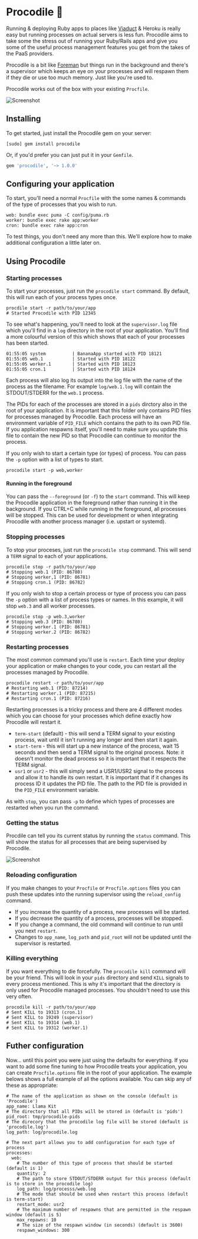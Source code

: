 # Procodile 🐊

Running & deploying Ruby apps to places like [Viaduct](https://viaduct.io) & Heroku is really easy but running processes on actual servers is less fun. Procodile aims to take some the stress out of running your Ruby/Rails apps and give you some of the useful process management features you get from the takes of the PaaS providers.

Procodile is a bit like [Foreman](https://github.com/ddollar/foreman) but things run in the background and there's a supervisor which keeps an eye on your processes and will respawn them if they die or use too much memory. Just like you're used to.

Procodile works out of the box with your existing `Procfile`.

![Screenshot](https://share.adam.ac/16/cAZRKUM7.png)

## Installing

To get started, just install the Procodile gem on your server:

```
[sudo] gem install procodile
```

Or, if you'd prefer you can just put it in your `Gemfile`.

```ruby
gem 'procodile', '~> 1.0.0'
```

## Configuring your application

To start, you'll need a normal `Procfile` with the some names & commands of the type of processes that you wish to run.

```
web: bundle exec puma -C config/puma.rb
worker: bundle exec rake app:worker
cron: bundle exec rake app:cron
```

To test things, you don't need any more than this. We'll explore how to make additional configuration a little later on.

## Using Procodile

### Starting processes

To start your processes, just run the `procodile start` command. By default, this will run each of your process types once.

```
procdile start -r path/to/your/app
# Started Procodile with PID 12345
```

To see what's happening, you'll need to look at the `supervisor.log` file which you'll find in a `log` directory in the root of your application. You'll find a more colourful version of this which shows that each of your processes has been started.

```
01:55:05 system          | BananaApp started with PID 18121
01:55:05 web.1           | Started with PID 18122
01:55:05 worker.1        | Started with PID 18123
01:55:05 cron.1          | Started with PID 18124
```

Each process will also log its output into the log file with the name of the process as the filename. For example `log/web.1.log` will contain the STDOUT/STDERR for the `web.1` process.

The PIDs for each of the processes are stored in a `pids` dirctory also in the root of your application. It is important that this folder only contains PID files for processes managed by Procodile. Each process will have an environment variable of `PID_FILE` which contains the path to its own PID file. If you application respawns itself, you'll need to make sure you update this file to contain the new PID so that Procodile can continue to monitor the process.

If you only wish to start a certain type (or types) of process. You can pass the `-p` option with a list of types to start.

```
procodile start -p web,worker
```

#### Running in the foreground

You can pass the `--foreground` (or `-f`) to the `start` command. This will keep the Procodile application in the foreground rather than running it in the background. If you CTRL+C while running in the foreground, all processes will be stopped. This can be used for development or when integrating Procodile with another process manager (i.e. upstart or systemd).

### Stopping processes

To stop your proceses, just run the `procodile stop` command. This will send a `TERM` signal to each of your applications.

```
procodile stop -r path/to/your/app
# Stopping web.1 (PID: 86780)
# Stopping worker,1 (PID: 86781)
# Stopping cron.1 (PID: 86782)
```

If you only wish to stop a certain process or type of process you can pass the `-p` option with a list of process types or names. In this example, it will stop `web.3` and all worker processes.

```
procodile stop -p web.3,worker
# Stopping web.3 (PID: 86780)
# Stopping worker.1 (PID: 86781)
# Stopping worker.2 (PID: 86782)
```

### Restarting processes

The most common command you'll use is `restart`. Each time your deploy your application or make changes to your code, you can restart all the processes managed by Procodile.

```
procodile restart -r path/to/your/app
# Restarting web.1 (PID: 87214)
# Restarting worker.1 (PID: 87215)
# Restarting cron.1 (PID: 87216)
```

Restarting processes is a tricky process and there are 4 different modes which you can choose for your processes which define exactly how Procodile will restart it.

* `term-start` (default) - this will send a TERM signal to your existing process, wait until it isn't running any longer and then start it again.
* `start-term` - this will start up a new instance of the process, wait 15 seconds and then send a TERM signal to the original process. Note: it doesn't monitor the dead process so it is important that it respects the TERM signal.
* `usr1` or `usr2` - this will simply send a USR1/USR2 signal to the process and allow it to handle its own restart. It is important that if it changes its process ID it updates the PID file. The path to the PID file is provided in the `PID_FILE` environment variable.

As with `stop`, you can pass `-p` to define which types of processes are restarted when you run the command.

### Getting the status

Procdile can tell you its current status by running the `status` command. This will show the status for all processes that are being supervised by Procodile.

![Screenshot](https://share.adam.ac/16/NJBJBczv.png)

### Reloading configuration

If you make changes to your `Procfile` or `Procfile.options` files you can push these updates into the running supervisor using the `reload_config` command.

* If you increase the quantity of a process, new processes will be started.
* If you decrease the quantity of a process, processes will be stopped.
* If you change a command, the old command will continue to run until you next `restart`.
* Changes to `app_name`, `log_path` and `pid_root` will not be updated until the supervisor is restarted.

### Killing everything

If you want everything to die forcefully. The `procodile kill` command will be your friend. This will look in your `pids` directory and send `KILL` signals to every process mentioned. This is why it's important that the directory is only used for Procodile managed processes. You shouldn't need to use this very often.

```
procodile kill -r path/to/your/app
# Sent KILL to 19313 (cron.1)
# Sent KILL to 19249 (supervisor)
# Sent KILL to 19314 (web.1)
# Sent KILL to 19312 (worker.1)
```

## Futher configuration

Now... until this point you were just using the defaults for everything. If you want to add some fine tuning to how Procodile treats your application, you can create `Procfile.options` file in the root of your application. The example belows shows a full example of all the options available. You can skip any of these as appropriate:

```
# The name of the application as shown on the console (default is 'Procodile')
app_name: Llama Kit
# The directory that all PIDs will be stored in (default is 'pids')
pid_root: tmp/procodile-pids
# The direcory that the procodile log file will be stored (default is 'procodile.log')
log_path: log/procodile.log

# The next part allows you to add configuration for each type of process
processes:
  web:
    # The number of this type of process that should be started (default is 1)
    quantity: 2
    # The path to store STDOUT/STDERR output for this process (default is to store in the procodile log)
    log_path: log/processs/web.log
    # The mode that should be used when restart this process (default is term-start)
    restart_mode: usr2
    # The maximum number of respawns that are permitted in the respawn window (default is 5)
    max_repawns: 10
    # The size of the respawn window (in seconds) (default is 3600)
    respawn_windows: 300
```
